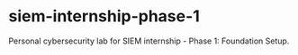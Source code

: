 # siem-internship-phase-1
Personal cybersecurity lab for SIEM internship - Phase 1: Foundation Setup.
